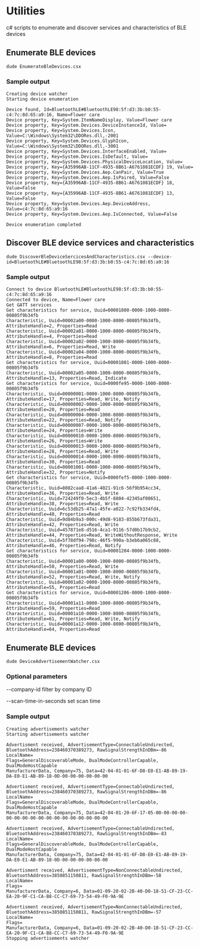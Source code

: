 # Utilities

c# scripts to enumerate and discover services and characteristics of BLE devices

## Enumerate BLE devices

```dude EnumerateBleDevices.csx```

### Sample output

```
Creating device watcher
Starting device enumeration

Device found, Id=BluetoothLE#BluetoothLE98:5f:d3:3b:b0:55-c4:7c:8d:65:a9:16, Name=Flower care
Device property, Key=System.ItemNameDisplay, Value=Flower care
Device property, Key=System.Devices.DeviceInstanceId, Value=
Device property, Key=System.Devices.Icon, Value=C:\Windows\System32\DDORes.dll,-2001
Device property, Key=System.Devices.GlyphIcon, Value=C:\Windows\System32\DDORes.dll,-3001
Device property, Key=System.Devices.InterfaceEnabled, Value=
Device property, Key=System.Devices.IsDefault, Value=
Device property, Key=System.Devices.PhysicalDeviceLocation, Value=
Device property, Key={A35996AB-11CF-4935-8B61-A6761081ECDF} 19, Value=
Device property, Key=System.Devices.Aep.CanPair, Value=True
Device property, Key=System.Devices.Aep.IsPaired, Value=False
Device property, Key={A35996AB-11CF-4935-8B61-A6761081ECDF} 18, Value=False
Device property, Key={A35996AB-11CF-4935-8B61-A6761081ECDF} 13, Value=False
Device property, Key=System.Devices.Aep.DeviceAddress, Value=c4:7c:8d:65:a9:16
Device property, Key=System.Devices.Aep.IsConnected, Value=False

Device enumeration completed
```

## Discover BLE device services and characteristics

```dude DiscoverBleDeviceSercicesAndCharacteristics.csx --device-id=BluetoothLE#BluetoothLE98:5f:d3:3b:b0:55-c4:7c:8d:65:a9:16```

### Sample output

```
Connect to device BluetoothLE#BluetoothLE98:5f:d3:3b:b0:55-c4:7c:8d:65:a9:16
Connected to device, Name=Flower care
Get GATT services
Get characteristics for service, Uuid=00001800-0000-1000-8000-00805f9b34fb
Characteristic, Uuid=00002a00-0000-1000-8000-00805f9b34fb, AttributeHandle=2, Properties=Read
Characteristic, Uuid=00002a01-0000-1000-8000-00805f9b34fb, AttributeHandle=4, Properties=Read
Characteristic, Uuid=00002a02-0000-1000-8000-00805f9b34fb, AttributeHandle=6, Properties=Read, Write
Characteristic, Uuid=00002a04-0000-1000-8000-00805f9b34fb, AttributeHandle=8, Properties=Read
Get characteristics for service, Uuid=00001801-0000-1000-8000-00805f9b34fb
Characteristic, Uuid=00002a05-0000-1000-8000-00805f9b34fb, AttributeHandle=13, Properties=Read, Indicate
Get characteristics for service, Uuid=0000fe95-0000-1000-8000-00805f9b34fb
Characteristic, Uuid=00000001-0000-1000-8000-00805f9b34fb, AttributeHandle=17, Properties=Read, Write, Notify
Characteristic, Uuid=00000002-0000-1000-8000-00805f9b34fb, AttributeHandle=20, Properties=Read
Characteristic, Uuid=00000004-0000-1000-8000-00805f9b34fb, AttributeHandle=22, Properties=Read, Notify
Characteristic, Uuid=00000007-0000-1000-8000-00805f9b34fb, AttributeHandle=24, Properties=Write
Characteristic, Uuid=00000010-0000-1000-8000-00805f9b34fb, AttributeHandle=26, Properties=Write
Characteristic, Uuid=00000013-0000-1000-8000-00805f9b34fb, AttributeHandle=28, Properties=Read, Write
Characteristic, Uuid=00000014-0000-1000-8000-00805f9b34fb, AttributeHandle=30, Properties=Read
Characteristic, Uuid=00001001-0000-1000-8000-00805f9b34fb, AttributeHandle=32, Properties=Notify
Get characteristics for service, Uuid=0000fef5-0000-1000-8000-00805f9b34fb
Characteristic, Uuid=8082caa8-41a6-4021-91c6-56f9b954cc34, AttributeHandle=36, Properties=Read, Write
Characteristic, Uuid=724249f0-5ec3-4b5f-8804-42345af08651, AttributeHandle=38, Properties=Read, Write
Characteristic, Uuid=6c53db25-47a1-45fe-a022-7c92fb334fd4, AttributeHandle=40, Properties=Read
Characteristic, Uuid=9d84b9a3-000c-49d8-9183-855b673fda31, AttributeHandle=42, Properties=Read, Write
Characteristic, Uuid=457871e8-d516-4ca1-9116-57d0b17b9cb2, AttributeHandle=44, Properties=Read, WriteWithoutResponse, Write
Characteristic, Uuid=5f78df94-798c-46f5-990a-b3eb6a065c88, AttributeHandle=46, Properties=Read, Notify
Get characteristics for service, Uuid=00001204-0000-1000-8000-00805f9b34fb
Characteristic, Uuid=00001a00-0000-1000-8000-00805f9b34fb, AttributeHandle=50, Properties=Read, Write
Characteristic, Uuid=00001a01-0000-1000-8000-00805f9b34fb, AttributeHandle=52, Properties=Read, Write, Notify
Characteristic, Uuid=00001a02-0000-1000-8000-00805f9b34fb, AttributeHandle=55, Properties=Read
Get characteristics for service, Uuid=00001206-0000-1000-8000-00805f9b34fb
Characteristic, Uuid=00001a11-0000-1000-8000-00805f9b34fb, AttributeHandle=59, Properties=Read
Characteristic, Uuid=00001a10-0000-1000-8000-00805f9b34fb, AttributeHandle=61, Properties=Read, Write, Notify
Characteristic, Uuid=00001a12-0000-1000-8000-00805f9b34fb, AttributeHandle=64, Properties=Read
```

## Enumerate BLE devices

```dude DeviceAdvertisementWatcher.csx```

### Optional parameters

--company-id
filter by company ID

--scan-time-in-seconds
set scan time

### Sample output

```
Creating advertisements watcher
Starting advertisements watcher

Advertisment received, AdvertisementType=ConnectableUndirected, BluetoothAddress=238460370389273, RawSignalStrengthInDBm=-86
LocalName=
Flags=GeneralDiscoverableMode, DualModeControllerCapable, DualModeHostCapable
ManufacturerData, Company=75, Data=42-04-01-01-6F-D8-E0-E1-AB-89-19-DA-E0-E1-AB-89-18-0D-00-00-00-00-00-00

Advertisment received, AdvertisementType=ConnectableUndirected, BluetoothAddress=238460370389273, RawSignalStrengthInDBm=-86
LocalName=
Flags=GeneralDiscoverableMode, DualModeControllerCapable, DualModeHostCapable
ManufacturerData, Company=75, Data=42-04-01-20-6F-17-05-00-00-00-00-00-00-00-00-00-00-00-00-00-00-00-00-00

Advertisment received, AdvertisementType=ConnectableUndirected, BluetoothAddress=238460370389273, RawSignalStrengthInDBm=-83
LocalName=
Flags=GeneralDiscoverableMode, DualModeControllerCapable, DualModeHostCapable
ManufacturerData, Company=75, Data=42-04-01-01-6F-D8-E0-E1-AB-89-19-DA-E0-E1-AB-89-18-0D-00-00-00-00-00-00

Advertisment received, AdvertisementType=NonConnectableUndirected, BluetoothAddress=3850851150811, RawSignalStrengthInDBm=-58
LocalName=
Flags=
ManufacturerData, Company=6, Data=01-09-20-02-2B-40-D0-18-51-CF-23-CC-EA-20-9F-C1-CA-B8-CC-C7-69-73-54-49-F0-9A-9E

Advertisment received, AdvertisementType=NonConnectableUndirected, BluetoothAddress=3850851150811, RawSignalStrengthInDBm=-57
LocalName=
Flags=
ManufacturerData, Company=6, Data=01-09-20-02-2B-40-D0-18-51-CF-23-CC-EA-20-9F-C1-CA-B8-CC-C7-69-73-54-49-F0-9A-9E
Stopping advertisements watcher
```
